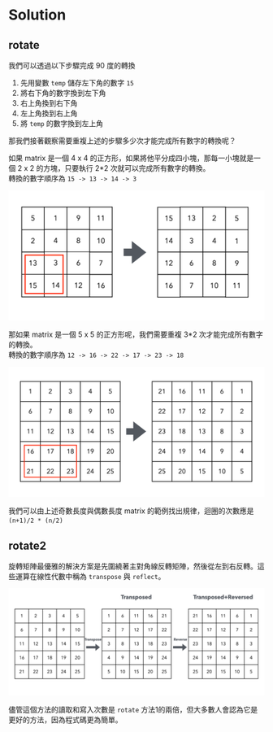 # Solution

## rotate

我們可以透過以下步驟完成 90 度的轉換
1. 先用變數 `temp` 儲存左下角的數字 `15`
2. 將右下角的數字換到左下角
3. 右上角換到右下角
4. 左上角換到右上角
5. 將 `temp` 的數字換到左上角

那我們接著觀察需要重複上述的步驟多少次才能完成所有數字的轉換呢？  

如果 matrix 是一個 4 x 4 的正方形，如果將他平分成四小塊，那每一小塊就是一個 2 x 2 的方塊，只要執行 2*2 次就可以完成所有數字的轉換。  
轉換的數字順序為 `15 -> 13 -> 14 -> 3`  

![image](./4x4.png)  

那如果 matrix 是一個 5 x 5 的正方形呢，我們需要重複 3*2 次才能完成所有數字的轉換。  
轉換的數字順序為 `12 -> 16 -> 22 -> 17 -> 23 -> 18`  

![image](./5x5.png)  

我們可以由上述奇數長度與偶數長度 matrix 的範例找出規律，迴圈的次數應是 `(n+1)/2 * (n/2)`  

## rotate2

旋轉矩陣最優雅的解決方案是先圍繞著主對角線反轉矩陣，然後從左到右反轉。這些運算在線性代數中稱為 `transpose` 與 `reflect`。  

![image](./transpose_reverse.png)  

儘管這個方法的讀取和寫入次數是 `rotate` 方法1的兩倍，但大多數人會認為它是更好的方法，因為程式碼更為簡單。  
